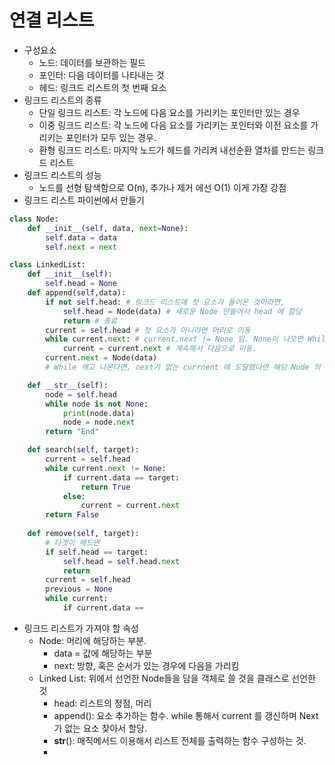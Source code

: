 # 연결 리스트
- 구성요소
  - 노드: 데이터를 보관하는 필드
  - 포인터: 다음 데이터를 나타내는 것
  - 헤드: 링크드 리스트의 첫 번째 요소
- 링크드 리스트의 종류
  - 단일 링크드 리스트: 각 노드에 다음 요소를 가리키는 포인터만 있는 경우
  - 이중 링크드 리스트: 각 노드에 다음 요소를 가리키는 포인터와 이전 요소를 가리키는 포인터가 모두 있는 경우.
  - 환형 링크드 리스트: 마지막 노드가 헤드를 가리켜 내선순환 열차를 만드는 링크드 리스트
- 링크드 리스트의 성능
  - 노드를 선형 탐색함으로 O(n), 추가나 제거 에선 O(1) 이게 가장 강점
- 링크드 리스트 파이썬에서 만들기
```python
class Node:
    def __init__(self, data, next=None):
        self.data = data
        self.next = next

class LinkedList:
    def __init__(self):
        self.head = None
    def append(self,data):
        if not self.head: # 링크드 리스트에 첫 요소가 들어온 것이라면, 
            self.head = Node(data) # 새로운 Node 만들어서 head 에 할당
            return # 종료
        current = self.head # 첫 요소가 아니라면 머리로 이동
        while current.next: # current.next != None 임. None이 나오면 While 깸. 
            current = current.next # 계속해서 다음으로 이동.
        current.next = Node(data) 
        # While 깨고 나온다면, next가 없는 currnent 에 도달했다면 해당 Node 의 next에 새로운 node 생성 후 next 에 할당.

    def __str__(self):
        node = self.head
        while node is not None:
            print(node.data)
            node = node.next
        return "End"

    def search(self, target):
        current = self.head
        while current.next != None:
            if current.data == target:
                return True
            else:
                current = current.next
        return False
    
    def remove(self, target):
        # 타겟이 헤드면
        if self.head == target:
            self.head = self.head.next
            return
        current = self.head
        previous = None
        while current:
            if current.data ==

```

- 링크드 리스트가 가져야 할 속성
  - Node: 머리에 해당하는 부분.
    - data = 값에 해당하는 부분
    - next: 방향, 혹은 순서가 있는 경우에 다음을 가리킴
  - Linked List: 위에서 선언한 Node들을 담을 객체로 쓸 것을 클래스로 선언한 것
    - head: 리스트의 정점, 머리
    - append(): 요소 추가하는 함수. while 통해서 current 를 갱신하며 Next 가 없는 요소 찾아서 할당. 
    - __str__(): 매직메서드 이용해서 리스트 전체를 출력하는 함수 구성하는 것.
    - 
